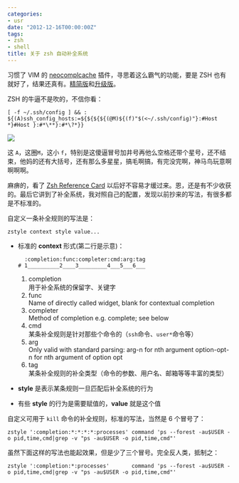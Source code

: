 ```yaml
---
categories:
- usr
date: "2012-12-16T00:00:00Z"
tags:
- zsh
- shell
title: 关于 zsh 自动补全系统
---
```


习惯了 VIM 的 [neocomplcache][] 插件，寻思着这么霸气的功能，要是 ZSH 也有就好了，结果还真有。[精简版][incr-0.2.zsh]和[升级版][auto-fu.zsh]。

ZSH 的牛逼不是吹的，不信你看：

    [ -f ~/.ssh/config ] && : ${(A)ssh_config_hosts:=${${${${(@M)${(f)"$(<~/.ssh/config)"}:#Host *}#Host }:#*\**}:#*\?*}}

![](http://du1ab.one/images/2012/2012-12-16-173728_228x213_scrot.png)

这 `A`，这圈`M`，这小 `f`，特别是这傻逼冒号加井号再他么空格还带个星号，还不结束，他妈的还有大括号，还有那么多星星，搞毛啊搞，有完没完啊，神马鸟玩意啊啊啊啊。

麻痹的，看了 [Zsh Reference Card][] 以后好不容易才缓过来。恩，还是有不少收获的。最后它讲到了补全系统，我对照自己的配置，发现以前抄来的写法，有很多都是不标准的。

自定义一条补全规则的写法是：

    zstyle context style value...

  - 标准的 **context** 形式(第二行是示意)：

          :completion:func:completer:cmd:arg:tag
        # 1__________2____3_________4___5___6___

    1. completion  
      用于补全系统的保留字、关键字
    2. func  
      Name of directly called widget, blank for contextual completion
    3. completer  
      Method of completion e.g. complete; see below
    4. cmd  
      某条补全规则是针对那些个命令的（`ssh`命令、`user*`命令等）
    5. arg  
      Only valid with standard parsing: arg-n for nth argument
      option-opt-n for nth argument of option opt
    6. tag  
      某条补全规则的补全类型（命令的参数、用户名、邮箱等等丰富的类型）

  - **style** 是表示某条规则一旦匹配后补全系统的行为

  - 有些 **style** 的行为是需要赋值的，**value** 就是这个值

自定义可用于 `kill` 命令的补全规则，标准的写法，当然是 6 个冒号了：

    zstyle ':completion:*:*:*:*:processes' command 'ps --forest -au$USER -o pid,time,cmd|grep -v "ps -au$USER -o pid,time,cmd"'

虽然下面这样的写法也能起效果，但是少了三个冒号。完全反人类，抵制之：

    zstyle ':completion:*:processes'       command 'ps --forest -au$USER -o pid,time,cmd|grep -v "ps -au$USER -o pid,time,cmd"'

[Zsh Reference Card]: http://www.bash2zsh.com/zsh_refcard/refcard.pdf
[neocomplcache]: https://github.com/Shougo/neocomplcache
[incr-0.2.zsh]: http://mimosa-pudica.net/zsh-incremental.html
[auto-fu.zsh]: https://github.com/hchbaw/auto-fu.zsh
